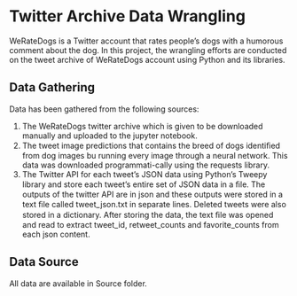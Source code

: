 # Twitter Archive Data Wrangling
WeRateDogs is a Twitter account that rates people’s dogs with a humorous comment about the dog. In this project, the wrangling efforts are conducted on the tweet archive of WeRateDogs account using Python and its libraries.
## Data Gathering
Data has been gathered from the following sources:

1.	The WeRateDogs twitter archive which is given to be downloaded manually and uploaded to the jupyter notebook.
2.	The tweet image predictions that contains the breed of dogs identiﬁed from dog images bu running every image through a neural network. This data was downloaded programmati-cally using the requests library.
3.	The Twitter API for each tweet’s JSON data using Python’s Tweepy library and store each tweet’s entire set of JSON data in a ﬁle. The outputs of the twitter API are in json and these outputs were stored in a text ﬁle called tweet_json.txt in separate lines. Deleted tweets were also stored in a dictionary. After storing the data, the text ﬁle was opened and read to extract tweet_id, retweet_counts and favorite_counts from each json content.
## Data Source
All data are available in Source folder.
